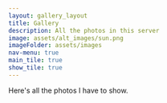```yaml
---
layout: gallery_layout
title: Gallery
description: All the photos in this server
image: assets/alt_images/sun.png
imageFolder: assets/images
nav-menu: true
main_tile: true
show_tile: true
---
```


Here's all the photos I have to show.
